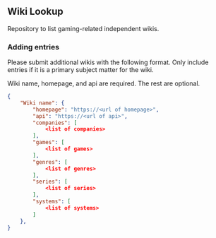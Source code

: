 
## Wiki Lookup
Repository to list gaming-related independent wikis.

### Adding entries
Please submit additional wikis with the following format. Only include entries if it is a primary subject matter for the wiki.

Wiki name, homepage, and api are required. The rest are optional.
```json
{
	"Wiki name": {
		"homepage": "https://<url of homepage>",
		"api": "https://<url of api>",
		"companies": [
			<list of companies>
		],
		"games": [
			<list of games>
		],
		"genres": [
			<list of genres>
		],
		"series": [
			<list of series>
		],
		"systems": [
			<list of systems>
		]
	},
}
```